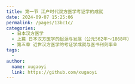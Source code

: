 ```yaml
---
title: 第一节 江户时代双方医学考证学的成就
date: 2024-09-07 15:25:06
permalink: /pages/13bc1c/
categories:
  - 日本汉方医学
  - 上篇 日本汉方医学的起源与发展（公元562年～1868年）
  - 第五章 近世汉方医学的考证学成就与医书刊刻事业
tags:
  - 
author: 
  name: xugaoyi
  link: https://github.com/xugaoyi
---
```


